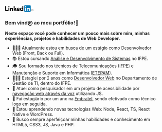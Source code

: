 [<img src="https://raw.githubusercontent.com/Gwolner/gwolner/master/img/linkedin.png" alt="Logo Linkedin"/>](https://www.linkedin.com/in/guilherme-wolner/)

### Bem vind@ ao meu portfólio!📖

**Neste espaço você pode conhecer um pouco mais sobre mim, minhas experiências, projetos e habilidades de Web Developer.**

- 🕵🏻‍♂️ Atualmente estou em busca de um estágio como Desenvolvedor Web (Front, Back ou Full).
- 📚 Estou cursando [Análise e Desenvolvimento de Sistemas](https://www.ifpe.edu.br/campus/recife/cursos/superiores/tecnologos/analise-e-desenvolvimento-de-sistemas) no IFPE.
- 🎓 Sou formado nos técnicos de Telecomunicações ([IFPE](https://www.ifpe.edu.br/campus/recife/cursos/tecnicos/subsequente/telecomunicacoes)) e Manutenção e Suporte em Informática ([ETEPAM](http://www.etepam.pe.gov.br/cursos/presencial/manutencao-e-suporte-em-informatica)).
- 👨🏻‍💻 Estagiei por 2 anos como [Desenvolvedor Web](https://github.com/Gwolner/csmo-ambulatorial) no Departamento de Gestão de TI, dentro do IFPE.
- 🔬 Atuei como pesquisador em um projeto de acessibilidade por [navegação web através da voz](https://github.com/Gwolner/pibex-hello-moodle) utilizando JS.
- 🎯 Fui estagiário por um ano na [Embratel](https://www.embratel.com.br), sendo efetivado como técnico logo em seguida.
- 🌱 Estou aprendendo novas tecnologias Web: Node, React, TS, React Native e WordPress.
- 🍁 Busco sempre aperfeiçoar minhas habilidades e conhecimento em HTML5, CSS3, JS, Java e PHP.
